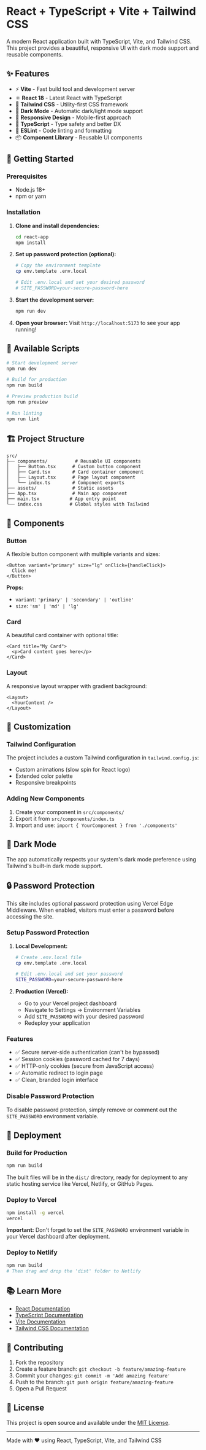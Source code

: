 # React + TypeScript + Vite + Tailwind CSS

A modern React application built with TypeScript, Vite, and Tailwind CSS. This project provides a beautiful, responsive UI with dark mode support and reusable components.

## ✨ Features

- ⚡️ **Vite** - Fast build tool and development server
- ⚛️ **React 18** - Latest React with TypeScript
- 🎨 **Tailwind CSS** - Utility-first CSS framework
- 🌙 **Dark Mode** - Automatic dark/light mode support
- 📱 **Responsive Design** - Mobile-first approach
- 🔧 **TypeScript** - Type safety and better DX
- 🎯 **ESLint** - Code linting and formatting
- 📦 **Component Library** - Reusable UI components

## 🚀 Getting Started

### Prerequisites

- Node.js 18+ 
- npm or yarn

### Installation

1. **Clone and install dependencies:**
   ```bash
   cd react-app
   npm install
   ```

2. **Set up password protection (optional):**
   ```bash
   # Copy the environment template
   cp env.template .env.local
   
   # Edit .env.local and set your desired password
   # SITE_PASSWORD=your-secure-password-here
   ```

3. **Start the development server:**
   ```bash
   npm run dev
   ```

4. **Open your browser:**
   Visit `http://localhost:5173` to see your app running!

## 📝 Available Scripts

```bash
# Start development server
npm run dev

# Build for production
npm run build

# Preview production build
npm run preview

# Run linting
npm run lint
```

## 🏗️ Project Structure

```
src/
├── components/          # Reusable UI components
│   ├── Button.tsx      # Custom button component
│   ├── Card.tsx        # Card container component
│   ├── Layout.tsx      # Page layout component
│   └── index.ts        # Component exports
├── assets/             # Static assets
├── App.tsx             # Main app component
├── main.tsx           # App entry point
└── index.css          # Global styles with Tailwind
```

## 🎨 Components

### Button
A flexible button component with multiple variants and sizes:

```tsx
<Button variant="primary" size="lg" onClick={handleClick}>
  Click me!
</Button>
```

**Props:**
- `variant`: `'primary' | 'secondary' | 'outline'`
- `size`: `'sm' | 'md' | 'lg'`

### Card
A beautiful card container with optional title:

```tsx
<Card title="My Card">
  <p>Card content goes here</p>
</Card>
```

### Layout
A responsive layout wrapper with gradient background:

```tsx
<Layout>
  <YourContent />
</Layout>
```

## 🎯 Customization

### Tailwind Configuration
The project includes a custom Tailwind configuration in `tailwind.config.js`:

- Custom animations (slow spin for React logo)
- Extended color palette
- Responsive breakpoints

### Adding New Components
1. Create your component in `src/components/`
2. Export it from `src/components/index.ts`
3. Import and use: `import { YourComponent } from './components'`

## 🌙 Dark Mode

The app automatically respects your system's dark mode preference using Tailwind's built-in dark mode support.

## 🔒 Password Protection

This site includes optional password protection using Vercel Edge Middleware. When enabled, visitors must enter a password before accessing the site.

### Setup Password Protection

1. **Local Development:**
   ```bash
   # Create .env.local file
   cp env.template .env.local
   
   # Edit .env.local and set your password
   SITE_PASSWORD=your-secure-password-here
   ```

2. **Production (Vercel):**
   - Go to your Vercel project dashboard
   - Navigate to Settings → Environment Variables
   - Add `SITE_PASSWORD` with your desired password
   - Redeploy your application

### Features
- ✅ Secure server-side authentication (can't be bypassed)
- ✅ Session cookies (password cached for 7 days)
- ✅ HTTP-only cookies (secure from JavaScript access)
- ✅ Automatic redirect to login page
- ✅ Clean, branded login interface

### Disable Password Protection
To disable password protection, simply remove or comment out the `SITE_PASSWORD` environment variable.

## 🚀 Deployment

### Build for Production
```bash
npm run build
```

The built files will be in the `dist/` directory, ready for deployment to any static hosting service like Vercel, Netlify, or GitHub Pages.

### Deploy to Vercel
```bash
npm install -g vercel
vercel
```

**Important:** Don't forget to set the `SITE_PASSWORD` environment variable in your Vercel dashboard after deployment.

### Deploy to Netlify
```bash
npm run build
# Then drag and drop the 'dist' folder to Netlify
```

## 📚 Learn More

- [React Documentation](https://react.dev/)
- [TypeScript Documentation](https://www.typescriptlang.org/)
- [Vite Documentation](https://vitejs.dev/)
- [Tailwind CSS Documentation](https://tailwindcss.com/)

## 🤝 Contributing

1. Fork the repository
2. Create a feature branch: `git checkout -b feature/amazing-feature`
3. Commit your changes: `git commit -m 'Add amazing feature'`
4. Push to the branch: `git push origin feature/amazing-feature`
5. Open a Pull Request

## 📄 License

This project is open source and available under the [MIT License](LICENSE).

---

Made with ❤️ using React, TypeScript, Vite, and Tailwind CSS
